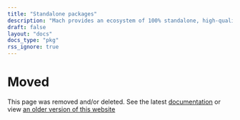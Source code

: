 ```yaml
---
title: "Standalone packages"
description: "Mach provides an ecosystem of 100% standalone, high-quality Zig gamedev packages, and they all feature zero-fuss installation, broad platform support, and cross-compilation at the flip of a switch."
draft: false
layout: "docs"
docs_type: "pkg"
rss_ignore: true
---
```


# Moved

This page was removed and/or deleted. See the latest [documentation](/docs) or view [an older version of this website](/v0.4)
